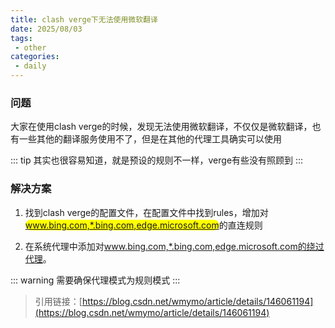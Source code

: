 ```yaml
---
title: clash verge下无法使用微软翻译
date: 2025/08/03
tags:
 - other
categories:
 - daily
---
```


### 问题
大家在使用clash verge的时候，发现无法使用微软翻译，不仅仅是微软翻译，也有一些其他的翻译服务使用不了，但是在其他的代理工具确实可以使用

::: tip
其实也很容易知道，就是预设的规则不一样，verge有些没有照顾到
:::

### 解决方案
1. 找到clash verge的配置文件，在配置文件中找到rules，增加对<span class=markdown-word-wrap>www.bing.com,*.bing.com,edge.microsoft.com</span>的直连规则

2. 在系统代理中添加对<span class=markdown-word-warp>www.bing.com,*.bing.com,edge.microsoft.com的绕过代理</span>。

::: warning
需要确保代理模式为规则模式
:::

> 引用链接：[https://blog.csdn.net/wmymo/article/details/146061194](https://blog.csdn.net/wmymo/article/details/146061194)


<style>
.markdown-word-wrap {
    background-color: yellow;
    border-radius: 15px;
}

.dark .markdown-word-wrap {
    background-color: #2e2e2e;
    color: #ffffff;
}
</style>